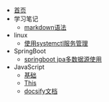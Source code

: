 ﻿* [首页](README.md)
* 学习笔记
    * [markdown语法](/course/markdown语法.md)
* linux
    * [使用systemctl服务管理](/linux/使用systemctl服务管理.md)
* SpringBoot
    * [springboot jpa多数据源使用](/springboot/SpringBootJpa多数据源使用.md)
* JavaScript
    * [基础](/javascript/base.md)
    * [This](/javascript/this.md)
    * [docsify文档](https://docsify.js.org/#/zh-cn/)

